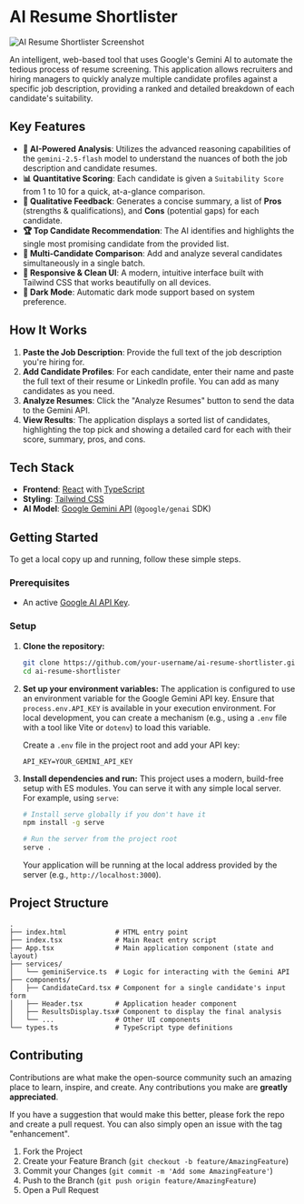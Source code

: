 # AI Resume Shortlister

![AI Resume Shortlister Screenshot](https://storage.googleapis.com/aiprompts/assets/ai-resume-shortlister-demo.png)

An intelligent, web-based tool that uses Google's Gemini AI to automate the tedious process of resume screening. This application allows recruiters and hiring managers to quickly analyze multiple candidate profiles against a specific job description, providing a ranked and detailed breakdown of each candidate's suitability.

## Key Features

- **🤖 AI-Powered Analysis**: Utilizes the advanced reasoning capabilities of the `gemini-2.5-flash` model to understand the nuances of both the job description and candidate resumes.
- **📊 Quantitative Scoring**: Each candidate is given a `Suitability Score` from 1 to 10 for a quick, at-a-glance comparison.
- **📝 Qualitative Feedback**: Generates a concise summary, a list of **Pros** (strengths & qualifications), and **Cons** (potential gaps) for each candidate.
- **🏆 Top Candidate Recommendation**: The AI identifies and highlights the single most promising candidate from the provided list.
- **👥 Multi-Candidate Comparison**: Add and analyze several candidates simultaneously in a single batch.
- **📱 Responsive & Clean UI**: A modern, intuitive interface built with Tailwind CSS that works beautifully on all devices.
- **🌙 Dark Mode**: Automatic dark mode support based on system preference.

## How It Works

1.  **Paste the Job Description**: Provide the full text of the job description you're hiring for.
2.  **Add Candidate Profiles**: For each candidate, enter their name and paste the full text of their resume or LinkedIn profile. You can add as many candidates as you need.
3.  **Analyze Resumes**: Click the "Analyze Resumes" button to send the data to the Gemini API.
4.  **View Results**: The application displays a sorted list of candidates, highlighting the top pick and showing a detailed card for each with their score, summary, pros, and cons.

## Tech Stack

- **Frontend**: [React](https://react.dev/) with [TypeScript](https://www.typescriptlang.org/)
- **Styling**: [Tailwind CSS](https://tailwindcss.com/)
- **AI Model**: [Google Gemini API](https://ai.google.dev/) (`@google/genai` SDK)

## Getting Started

To get a local copy up and running, follow these simple steps.

### Prerequisites

- An active [Google AI API Key](https://aistudio.google.com/app/apikey).

### Setup

1.  **Clone the repository:**
    ```sh
    git clone https://github.com/your-username/ai-resume-shortlister.git
    cd ai-resume-shortlister
    ```

2.  **Set up your environment variables:**
    The application is configured to use an environment variable for the Google Gemini API key. Ensure that `process.env.API_KEY` is available in your execution environment. For local development, you can create a mechanism (e.g., using a `.env` file with a tool like Vite or `dotenv`) to load this variable.

    Create a `.env` file in the project root and add your API key:
    ```
    API_KEY=YOUR_GEMINI_API_KEY
    ```

3.  **Install dependencies and run:**
    This project uses a modern, build-free setup with ES modules. You can serve it with any simple local server. For example, using `serve`:
    ```sh
    # Install serve globally if you don't have it
    npm install -g serve

    # Run the server from the project root
    serve .
    ```
    Your application will be running at the local address provided by the server (e.g., `http://localhost:3000`).

## Project Structure

```
.
├── index.html            # HTML entry point
├── index.tsx             # Main React entry script
├── App.tsx               # Main application component (state and layout)
├── services/
│   └── geminiService.ts  # Logic for interacting with the Gemini API
├── components/
│   ├── CandidateCard.tsx # Component for a single candidate's input form
│   ├── Header.tsx        # Application header component
│   ├── ResultsDisplay.tsx# Component to display the final analysis
│   └── ...               # Other UI components
└── types.ts              # TypeScript type definitions
```

## Contributing

Contributions are what make the open-source community such an amazing place to learn, inspire, and create. Any contributions you make are **greatly appreciated**.

If you have a suggestion that would make this better, please fork the repo and create a pull request. You can also simply open an issue with the tag "enhancement".

1.  Fork the Project
2.  Create your Feature Branch (`git checkout -b feature/AmazingFeature`)
3.  Commit your Changes (`git commit -m 'Add some AmazingFeature'`)
4.  Push to the Branch (`git push origin feature/AmazingFeature`)
5.  Open a Pull Request
